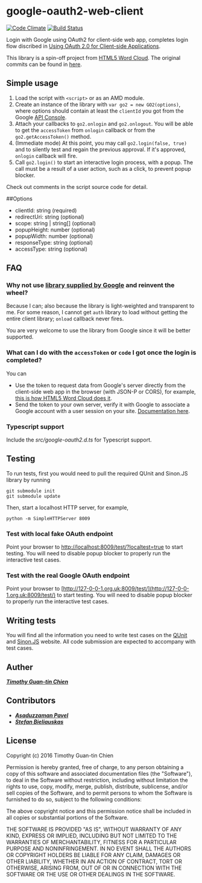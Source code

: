 # google-oauth2-web-client

[![Code Climate](https://codeclimate.com/github/timdream/google-oauth2-web-client.png)](https://codeclimate.com/github/timdream/google-oauth2-web-client) [![Build Status](https://travis-ci.org/timdream/google-oauth2-web-client.svg?branch=master)](https://travis-ci.org/timdream/google-oauth2-web-client)

Login with Google using OAuth2 for client-side web app, completes login flow discribed in [Using OAuth 2.0 for Client-side Applications](https://developers.google.com/accounts/docs/OAuth2UserAgent).

This library is a spin-off project from [HTML5 Word Cloud](https://github.com/timdream/wordcloud). The original commits can be found in [here](https://github.com/timdream/wordcloud/commits/master/go2.js).

## Simple usage

1. Load the script with `<script>` or as an AMD module.
2. Create an instance of the library with `var go2 = new GO2(options)`, where options should contain at least the `clientId` you got from the Google [API Console](https://code.google.com/apis/console#access).
3. Attach your callbacks to `go2.onlogin` and `go2.onlogout`.
You will be able to get the `accessToken` from `onlogin` callback or from the `go2.getAccessToken()` method.
4. (Immediate mode) At this point, you may call `go2.login(false, true)` and to silently test and regain the previous approval.
If it's approved, `onlogin` callback will fire.
5. Call `go2.login()` to start an interactive login process, with a popup.
The call must be a result of a user action, such as a click, to prevent popup blocker.

Check out comments in the script source code for detail.

##Options 
 * clientId: string (required)
 * redirectUri: string (optional)
 * scope: string | string\[\] (optional)
 * popupHeight: number (optional)
 * popupWidth: number (optional)
 * responseType: string (optional)
 * accessType: string (optional)



## FAQ

### Why not use [library supplied by Google](https://code.google.com/p/google-api-javascript-client/wiki/Authentication) and reinvent the wheel?

Because I can; also because the library is light-weighted and transparent to me.
For some reason, I cannot get `auth` library to load without getting the entire client library; `onload` callback never fires.

You are very welcome to use the library from Google since it will be better supported.

### What can I do with the `accessToken` or `code` I got once the login is completed?

You can

- Use the token to request data from Google's server directly from the client-side web app in the browser (with JSON-P or CORS), for example, [this is how HTML5 Word Cloud does it](https://github.com/timdream/wordcloud/blob/3f358236/assets/fetchers.js#L263-L313).
- Send the token to your own server, verify it with Google to associate a Google account with a user session on your site. [Documentation here](https://developers.google.com/accounts/docs/OAuth2Login#validatingtoken).

### Typescript support 
Include the *src/google-oauth2.d.ts* for Typescript support.

## Testing

To run tests, first you would need to pull the required QUnit and Sinon.JS library by running

    git submodule init
    git submodule update

Then, start a localhost HTTP server, for example,

    python -m SimpleHTTPServer 8009

### Test with local fake OAuth endpoint

Point your browser to [http://localhost:8009/test/?localtest=true](http://localhost:8009/test/?localtest=true) to start testing. You will need to disable popup blocker to properly run the interactive test cases.

### Test with the real Google OAuth endpoint

Point your browser to [http://127-0-0-1.org.uk:8009/test/](http://127-0-0-1.org.uk:8009/test/) to start testing. You will need to disable popup blocker to properly run the interactive test cases.

## Writing tests

You will find all the information you need to write test cases on the [QUnit](http://qunitjs.com) and [Sinon.JS](http://sinonjs.org) website. All code submission are expected to accompany with test cases.


## Auther
[***Timothy Guan-tin Chien***](https://timdream.org)

## Contributors
 * [***Asaduzzaman Pavel***](http://www.codegenie.co)
 * [***Stefan Bieliauskas***](https://github.com/B-Stefan)

## License

Copyright (c) 2016 Timothy Guan-tin Chien

Permission is hereby granted, free of charge, to any person obtaining a copy
of this software and associated documentation files (the "Software"), to deal
in the Software without restriction, including without limitation the rights
to use, copy, modify, merge, publish, distribute, sublicense, and/or sell
copies of the Software, and to permit persons to whom the Software is
furnished to do so, subject to the following conditions:

The above copyright notice and this permission notice shall be included in
all copies or substantial portions of the Software.

THE SOFTWARE IS PROVIDED "AS IS", WITHOUT WARRANTY OF ANY KIND, EXPRESS OR
IMPLIED, INCLUDING BUT NOT LIMITED TO THE WARRANTIES OF MERCHANTABILITY,
FITNESS FOR A PARTICULAR PURPOSE AND NONINFRINGEMENT. IN NO EVENT SHALL THE
AUTHORS OR COPYRIGHT HOLDERS BE LIABLE FOR ANY CLAIM, DAMAGES OR OTHER
LIABILITY, WHETHER IN AN ACTION OF CONTRACT, TORT OR OTHERWISE, ARISING FROM,
OUT OF OR IN CONNECTION WITH THE SOFTWARE OR THE USE OR OTHER DEALINGS IN
THE SOFTWARE.

